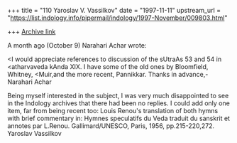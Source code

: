 +++
title = "110 Yaroslav V. Vassilkov"
date = "1997-11-11"
upstream_url = "https://list.indology.info/pipermail/indology/1997-November/009803.html"

+++
[Archive link](https://list.indology.info/pipermail/indology/1997-November/009803.html)

A month ago (October 9) Narahari Achar wrote:

<I would appreciate references to discussion of the sUtraAs 53 and 54 in
<atharvaveda kAnda XIX. I have some of the old ones by Bloomfield, Whitney,
<Muir,and the more recent, Pannikkar. Thanks in advance,- Narahari Achar

Being myself interested in the subject, I was very much disappointed
to see in the Indology archives that there had been no replies. I could
add only one item, far from being recent too: Louis Renou's translation
of both hymns with brief commentary in: Hymnes speculatifs du Veda
traduit du sanskrit et annotes par L.Renou. Gallimard/UNESCO, Paris, 1956,
pp.215-220,272.
                        Yaroslav Vassilkov



